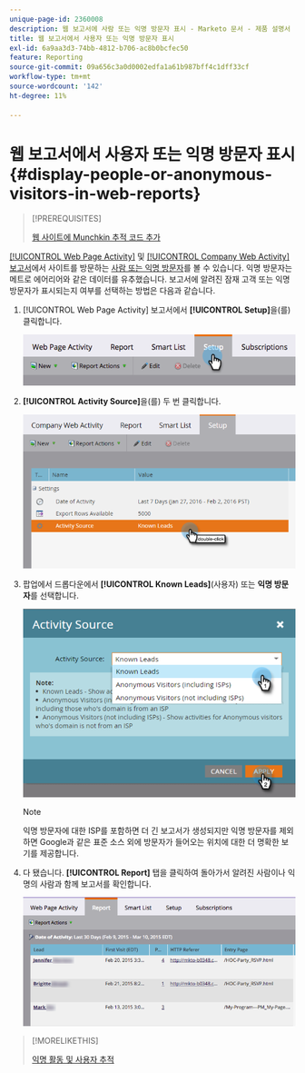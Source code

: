 ```yaml
---
unique-page-id: 2360008
description: 웹 보고서에 사람 또는 익명 방문자 표시 - Marketo 문서 - 제품 설명서
title: 웹 보고서에서 사용자 또는 익명 방문자 표시
exl-id: 6a9aa3d3-74bb-4812-b706-ac8b0bcfec50
feature: Reporting
source-git-commit: 09a656c3a0d0002edfa1a61b987bff4c1dff33cf
workflow-type: tm+mt
source-wordcount: '142'
ht-degree: 11%

---
```


# 웹 보고서에서 사용자 또는 익명 방문자 표시 {#display-people-or-anonymous-visitors-in-web-reports}

>[!PREREQUISITES]
>
>[웹 사이트에 Munchkin 추적 코드 추가](/help/marketo/product-docs/administration/additional-integrations/add-munchkin-tracking-code-to-your-website.md)

[[!UICONTROL Web Page Activity]](/help/marketo/product-docs/reporting/basic-reporting/report-types/web-page-activity-report.md) 및 [[!UICONTROL Company Web Activity] 보고서](/help/marketo/product-docs/reporting/basic-reporting/report-types/company-web-activity-report.md)에서 사이트를 방문하는 [사람 또는 익명 방문자](/help/marketo/product-docs/core-marketo-concepts/smart-lists-and-static-lists/managing-people-in-smart-lists/understanding-anonymous-activity-and-people.md)를 볼 수 있습니다. 익명 방문자는 메트로 에어리어와 같은 데이터를 유추했습니다.  보고서에 알려진 잠재 고객 또는 익명 방문자가 표시되는지 여부를 선택하는 방법은 다음과 같습니다.

1. [!UICONTROL Web Page Activity] 보고서에서 **[!UICONTROL Setup]**&#x200B;을(를) 클릭합니다.

   ![](assets/image2015-3-10-11-3a43-3a13.png)

1. **[!UICONTROL Activity Source]**&#x200B;을(를) 두 번 클릭합니다.

   ![](assets/image2016-2-2-14-3a5-3a59.png)

1. 팝업에서 드롭다운에서 **[!UICONTROL Known Leads]**(사용자) 또는 **익명 방문자**&#x200B;를 선택합니다.

   ![](assets/image2016-2-2-14-3a7-3a8.png)

   >[!NOTE]
   >
   >익명 방문자에 대한 ISP를 포함하면 더 긴 보고서가 생성되지만 익명 방문자를 제외하면 Google과 같은 표준 소스 외에 방문자가 들어오는 위치에 대한 더 명확한 보기를 제공합니다.

1. 다 됐습니다. **[!UICONTROL Report]** 탭을 클릭하여 돌아가서 알려진 사람이나 익명의 사람과 함께 보고서를 확인합니다.

   ![](assets/image2015-3-10-11-3a48-3a36.png)

>[!MORELIKETHIS]
>
>[익명 활동 및 사용자 추적](/help/marketo/product-docs/reporting/basic-reporting/report-activity/tracking-anonymous-activity-and-people.md)
